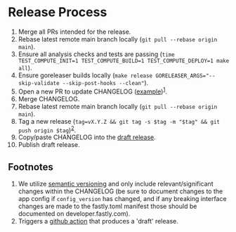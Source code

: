 # Release Process

1. Merge all PRs intended for the release.
1. Rebase latest remote main branch locally (`git pull --rebase origin main`).
1. Ensure all analysis checks and tests are passing (`time TEST_COMPUTE_INIT=1 TEST_COMPUTE_BUILD=1 TEST_COMPUTE_DEPLOY=1 make all`).
1. Ensure goreleaser builds locally (`make release GORELEASER_ARGS="--skip-validate --skip-post-hooks --clean"`).
1. Open a new PR to update CHANGELOG ([example](https://github.com/fastly/cli/pull/273))<sup>[1](#note1)</sup>.
1. Merge CHANGELOG.
1. Rebase latest remote main branch locally (`git pull --rebase origin main`).
1. Tag a new release (`tag=vX.Y.Z && git tag -s $tag -m "$tag" && git push origin $tag`)<sup>[2](#note2)</sup>.
1. Copy/paste CHANGELOG into the [draft release](https://github.com/fastly/cli/releases).
1. Publish draft release.

## Footnotes

1. <a name="note1"></a>We utilize [semantic versioning](https://semver.org/) and only include relevant/significant changes within the CHANGELOG (be sure to document changes to the app config if `config_version` has changed, and if any breaking interface changes are made to the fastly.toml manifest those should be documented on developer.fastly.com).
1. <a name="note2"></a>Triggers a [github action](https://github.com/fastly/cli/blob/main/.github/workflows/tag_release.yml) that produces a 'draft' release.
